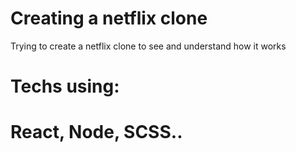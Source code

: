 # Creating a netflix clone

Trying to create a netflix clone to see and understand how it works

# Techs using:

# React, Node, SCSS..
